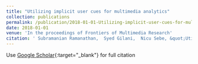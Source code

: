 ```yaml
---
title: "Utilizing implicit user cues for multimedia analytics"
collection: publications
permalink: /publication/2018-01-01-Utilizing-implicit-user-cues-for-multimedia-analytics
date: 2018-01-01
venue: 'In the proceedings of Frontiers of Multimedia Research'
citation: ' Subramanian Ramanathan,  Syed Gilani,  Nicu Sebe, &quot;Utilizing implicit user cues for multimedia analytics.&quot; In the proceedings of Frontiers of Multimedia Research, 2018.'
---
```

Use [Google Scholar](https://scholar.google.com/scholar?q=Utilizing+implicit+user+cues+for+multimedia+analytics){:target="_blank"} for full citation